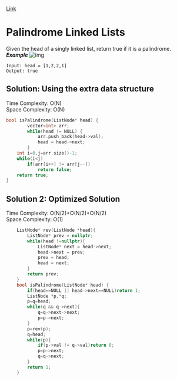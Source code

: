 [Link](https://leetcode.com/problems/palindrome-linked-list/)
# Palindrome Linked Lists
Given the head of a singly linked list, return true if it is a palindrome.<br>
***Example***
![img](https://assets.leetcode.com/uploads/2021/03/03/pal1linked-list.jpg)
```
Input: head = [1,2,2,1]
Output: true
```
## Solution: Using the extra data structure
Time Complexity: O(N)
<br>
Space Complexity: O(N)
```cpp
bool isPalindrome(ListNode* head) {
        vector<int> arr;
        while(head != NULL) {
            arr.push_back(head->val);
            head = head->next;
        }
    int i=0,j=arr.size()-1;
    while(i<j)
        if(arr[i++] != arr[j--])
            return false;
    return true;
}
```
## Solution 2: Optimized Solution
Time Complexity: O(N/2)+O(N/2)+O(N/2)
<br>
Space Complexity: O(1)
```cpp
    ListNode* rev(ListNode *head){
        ListNode* prev = nullptr;
        while(head !=nullptr){
            ListNode* next = head->next;
            head->next = prev;
            prev = head;
            head = next;
        }
        return prev;
    }
    bool isPalindrome(ListNode* head) {
        if(head==NULL || head->next==NULL)return 1;
        ListNode *p,*q;
        p=q=head;
        while(q && q->next){
            q=q->next->next;
            p=p->next;
        }
        p=rev(p);
        q=head;
        while(p){
            if(p->val != q->val)return 0;
            p=p->next;
            q=q->next;
        }
        return 1;
    }
```